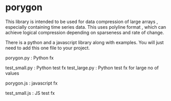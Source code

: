 # porygon

This library is intended to be used for data compression of large arrays , especially containing time series data.
This uses polyline format , which can achieve logical compression depending on sparseness and rate of change.

There is a python and a javascript library along with examples. You will just need to add this one file to your project.

porygon.py : Python fx

test_small.py : Python test fx
test_large.py : Python test fx for large no of values

porygon.js : javascript fx

test_small.js : JS test fx
